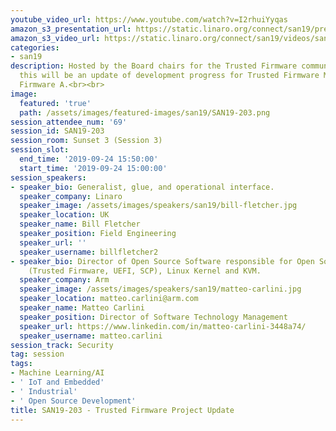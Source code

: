 ```yaml
---
youtube_video_url: https://www.youtube.com/watch?v=I2rhuiYyqas
amazon_s3_presentation_url: https://static.linaro.org/connect/san19/presentations/san19-203.pdf
amazon_s3_video_url: https://static.linaro.org/connect/san19/videos/san19-203.mp4
categories:
- san19
description: Hosted by the Board chairs for the Trusted Firmware community project,
  this will be an update of development progress for Trusted Firmware M and Trusted
  Firmware A.<br><br>
image:
  featured: 'true'
  path: /assets/images/featured-images/san19/SAN19-203.png
session_attendee_num: '69'
session_id: SAN19-203
session_room: Sunset 3 (Session 3)
session_slot:
  end_time: '2019-09-24 15:50:00'
  start_time: '2019-09-24 15:00:00'
session_speakers:
- speaker_bio: Generalist, glue, and operational interface.
  speaker_company: Linaro
  speaker_image: /assets/images/speakers/san19/bill-fletcher.jpg
  speaker_location: UK
  speaker_name: Bill Fletcher
  speaker_position: Field Engineering
  speaker_url: ''
  speaker_username: billfletcher2
- speaker_bio: Director of Open Source Software responsible for Open Source Firmware
    (Trusted Firmware, UEFI, SCP), Linux Kernel and KVM.
  speaker_company: Arm
  speaker_image: /assets/images/speakers/san19/matteo-carlini.jpg
  speaker_location: matteo.carlini@arm.com
  speaker_name: Matteo Carlini
  speaker_position: Director of Software Technology Management
  speaker_url: https://www.linkedin.com/in/matteo-carlini-3448a74/
  speaker_username: matteo.carlini
session_track: Security
tag: session
tags:
- Machine Learning/AI
- ' IoT and Embedded'
- ' Industrial'
- ' Open Source Development'
title: SAN19-203 - Trusted Firmware Project Update
---
```

